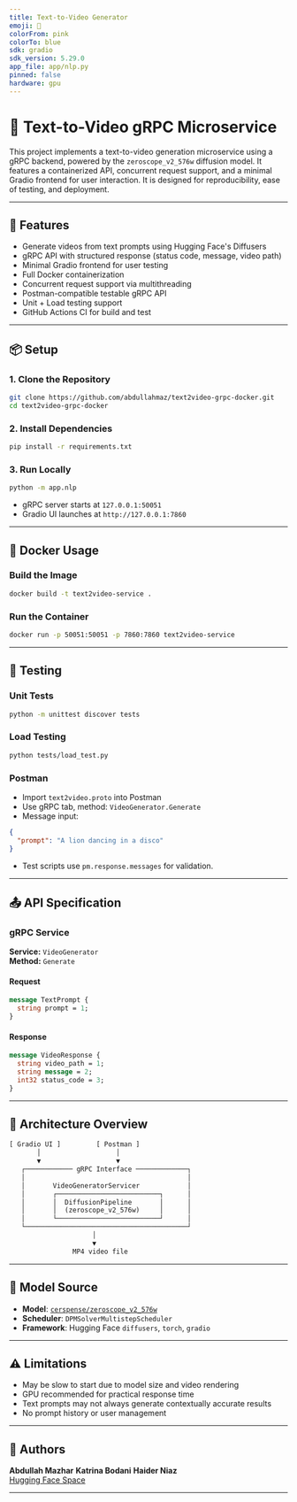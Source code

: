 ```yaml
---
title: Text-to-Video Generator
emoji: 🎥
colorFrom: pink
colorTo: blue
sdk: gradio
sdk_version: 5.29.0
app_file: app/nlp.py
pinned: false
hardware: gpu
---
```



# 🎥 Text-to-Video gRPC Microservice

This project implements a text-to-video generation microservice using a gRPC backend, powered by the `zeroscope_v2_576w` diffusion model. It features a containerized API, concurrent request support, and a minimal Gradio frontend for user interaction. It is designed for reproducibility, ease of testing, and deployment.

---

## 🚀 Features

- Generate videos from text prompts using Hugging Face's Diffusers
- gRPC API with structured response (status code, message, video path)
- Minimal Gradio frontend for user testing
- Full Docker containerization
- Concurrent request support via multithreading
- Postman-compatible testable gRPC API
- Unit + Load testing support
- GitHub Actions CI for build and test

---

## 📦 Setup

### 1. Clone the Repository

```bash
git clone https://github.com/abdullahmaz/text2video-grpc-docker.git
cd text2video-grpc-docker
```

### 2. Install Dependencies

```bash
pip install -r requirements.txt
```

### 3. Run Locally

```bash
python -m app.nlp
```

- gRPC server starts at `127.0.0.1:50051`
- Gradio UI launches at `http://127.0.0.1:7860`

---

## 🐋 Docker Usage

### Build the Image

```bash
docker build -t text2video-service .
```

### Run the Container

```bash
docker run -p 50051:50051 -p 7860:7860 text2video-service
```

---

## 🧪 Testing

### Unit Tests

```bash
python -m unittest discover tests
```

### Load Testing

```bash
python tests/load_test.py
```

### Postman

- Import `text2video.proto` into Postman
- Use gRPC tab, method: `VideoGenerator.Generate`
- Message input:

```json
{
  "prompt": "A lion dancing in a disco"
}
```

- Test scripts use `pm.response.messages` for validation.

---

## 📤 API Specification

### gRPC Service

**Service:** `VideoGenerator`  
**Method:** `Generate`

#### Request

```protobuf
message TextPrompt {
  string prompt = 1;
}
```

#### Response

```protobuf
message VideoResponse {
  string video_path = 1;
  string message = 2;
  int32 status_code = 3;
}
```

---

## 🧱 Architecture Overview

```txt
[ Gradio UI ]         [ Postman ]
       │                   │
       ▼                   ▼
   ┌──────────── gRPC Interface ─────────────┐
   │                                         │
   │       VideoGeneratorServicer            │
   │       ┌──────────────────────────┐      │
   │       │  DiffusionPipeline       │      │
   │       │  (zeroscope_v2_576w)     │      │
   │       └──────────────────────────┘      │
   └─────────────────────────────────────────┘
                     │
                     ▼
                MP4 video file
```

---

## 🧠 Model Source

- **Model**: [`cerspense/zeroscope_v2_576w`](https://huggingface.co/cerspense/zeroscope_v2_576w)
- **Scheduler**: `DPMSolverMultistepScheduler`
- **Framework**: Hugging Face `diffusers`, `torch`, `gradio`

---

## ⚠️ Limitations

- May be slow to start due to model size and video rendering
- GPU recommended for practical response time
- Text prompts may not always generate contextually accurate results
- No prompt history or user management

---

## 👤 Authors

**Abdullah Mazhar**
**Katrina Bodani**
**Haider Niaz**   
[Hugging Face Space](https://huggingface.co/spaces/abdullahmazhar3/text2video-grpc-docker)

---

